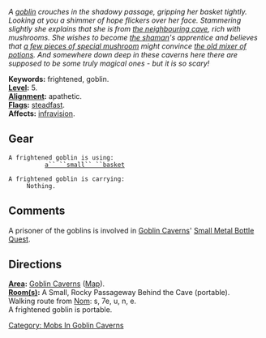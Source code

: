 *A [goblin](Goblins "wikilink") crouches in the shadowy passage,
gripping her basket tightly. Looking at you a shimmer of hope flickers
over her face. Stammering slightly she explains that she is from [the
neighbouring cave](:Category:_Mushroom_Caves "wikilink"), rich with
mushrooms. She wishes to become [the shaman](Goblin_Shaman "wikilink")'s
apprentice and believes that [a few pieces of special
mushroom](Glowing_Mushroom_Piece "wikilink") might convince [the old
mixer of potions](Goblin_Shaman "wikilink"). And somewhere down deep in
these caverns here there are supposed to be some truly magical ones -
but it is so scary!*

**Keywords:** frightened, goblin.  
**[Level](Level "wikilink"):** 5.  
**[Alignment](Alignment "wikilink"):** apathetic.  
**[Flags](:Category:_Mob_Types "wikilink"):**
[steadfast](Sentinel_Mobs "wikilink").  
**Affects:** [infravision](Infravision "wikilink").  

## Gear

`A frightened goblin is using:`  
<floating>`          `[`a`` ``small`` ``basket`](Small_Basket "wikilink")

`A frightened goblin is carrying:`  
`     Nothing.`

## Comments

A prisoner of the goblins is involved in [Goblin
Caverns](:Category:_Goblin_Caverns "wikilink")' [Small Metal Bottle
Quest](Small_Metal_Bottle_Quest "wikilink").

## Directions

**[Area](:Category:_Areas "wikilink"):** [Goblin
Caverns](:Category:_Goblin_Caverns "wikilink")
([Map](Goblin_Caverns_Map "wikilink")).  
**[Room(s)](:Category:_Rooms "wikilink"):** A Small, Rocky Passageway
Behind the Cave (portable).  
Walking route from [Nom](Nom "wikilink"): s, 7e, u, n, e.  
A frightened goblin is portable.  

[Category: Mobs In Goblin
Caverns](Category:_Mobs_In_Goblin_Caverns "wikilink")
